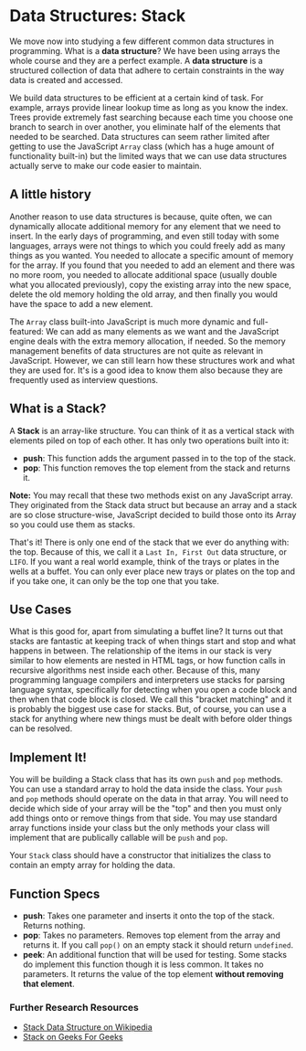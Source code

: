 # Data Structures: Stack

We move now into studying a few different common data structures in programming. What is a **data structure**? We have been using arrays the whole course and they are a perfect example. A **data structure** is a structured collection of data that adhere to certain constraints in the way data is created and accessed.

We build data structures to be efficient at a certain kind of task. For example, arrays provide linear lookup time as long as you know the index. Trees provide extremely fast searching because each time you choose one branch to search in over another, you eliminate half of the elements that needed to be searched. Data structures can seem rather limited after getting to use the JavaScript `Array` class (which has a huge amount of functionality built-in) but the limited ways that we can use data structures actually serve to make our code easier to maintain.

## A little history

Another reason to use data structures is because, quite often, we can dynamically allocate additional memory for any element that we need to insert. In the early days of programming, and even still today with some languages, arrays were not things to which you could freely add as many things as you wanted. You needed to allocate a specific amount of memory for the array. If you found that you needed to add an element and there was no more room, you needed to allocate additional space (usually double what you allocated previously), copy the existing array into the new space, delete the old memory holding the old array, and then finally you would have the space to add a new element.

The `Array` class built-into JavaScript is much more dynamic and full-featured: We can add as many elements as we want and the JavaScript engine deals with the extra memory allocation, if needed. So the memory management benefits of data structures are not quite as relevant in JavaScript. However, we can still learn how these structures work and what they are used for. It's is a good idea to know them also because they are frequently used as interview questions.

## What is a Stack?

A **Stack** is an array-like structure. You can think of it as a vertical stack with elements piled on top of each other. It has only two operations built into it:

* **push**: This function adds the argument passed in to the top of the stack.
* **pop**: This function removes the top element from the stack and returns it.

**Note:** You may recall that these two methods exist on any JavaScript array. They originated from the Stack data struct but because an array and a stack are so close structure-wise, JavaScript decided to build those onto its Array so you could use them as stacks.

That's it! There is only one end of the stack that we ever do anything with: the top. Because of this, we call it a `Last In, First Out` data structure, or `LIFO`. If you want a real world example, think of the trays or plates in the wells at a buffet. You can only ever place new trays or plates on the top and if you take one, it can only be the top one that you take.

## Use Cases

What is this good for, apart from simulating a buffet line? It turns out that stacks are fantastic at keeping track of when things start and stop and what happens in between. The relationship of the items in our stack is very similar to how elements are nested in HTML tags, or how function calls in recursive algorithms nest inside each other. Because of this, many programming language compilers and interpreters use stacks for parsing language syntax, specifically for detecting when you open a code block and then when that code block is closed. We call this "bracket matching" and it is probably the biggest use case for stacks. But, of course, you can use a stack for anything where new things must be dealt with before older things can be resolved.

## Implement It!

You will be building a Stack class that has its own `push` and `pop` methods. You can use a standard array to hold the data inside the class. Your `push` and `pop` methods should operate on the data in that array. You will need to decide which side of your array will be the "top" and then you must only add things onto or remove things from that side. You may use standard array functions inside your class but the only methods your class will implement that are publically callable will be `push` and `pop`.

Your `Stack` class should have a constructor that initializes the class to contain an empty array for holding the data.

## Function Specs

* **push**: Takes one parameter and inserts it onto the top of the stack. Returns nothing.
* **pop**: Takes no parameters. Removes top element from the array and returns it. If you call `pop()` on an empty stack it should return `undefined`.
* **peek**: An additional function that will be used for testing. Some stacks do implement this function though it is less common. It takes no parameters. It returns the value of the top element **without removing that element**.

### Further Research Resources

* [Stack Data Structure on Wikipedia](https://en.wikipedia.org/wiki/Stack_(abstract_data_type))
* [Stack on Geeks For Geeks](https://www.geeksforgeeks.org/stack-data-structure/)
